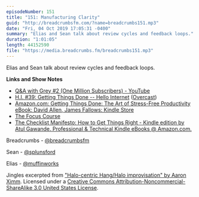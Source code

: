 ```yaml
---
episodeNumber: 151
title: "151: Manufacturing Clarity"
guid: "http://breadcrumbsfm.com/?name=breadcrumbs151.mp3"
date: "Fri, 04 Oct 2019 17:05:31 -0400"
summary: "Elias and Sean talk about review cycles and feedback loops."
duration: "1:01:05"
length: 44152590
file: "https://media.breadcrumbs.fm/breadcrumbs151.mp3"
---
```

Elias and Sean talk about review cycles and feedback loops.

**Links and Show Notes**
- [Q&A with Grey #2 (One Million Subscribers) - YouTube](https://youtu.be/tlsU_YT9n_g?t=298)
- [H.I. #39: Getting Things Done -- Hello Internet](http://www.hellointernet.fm/podcast/39) ([Overcast](https://overcast.fm/+B1qxcbb3w))
- [Amazon.com: Getting Things Done: The Art of Stress-Free Productivity eBook: David Allen, James Fallows: Kindle Store](http://www.amazon.com/dp/B00KWG9M2E/?tag=breadcrumbsfm-20)
- [The Focus Course](https://thefocuscourse.com/)
- [The Checklist Manifesto: How to Get Things Right - Kindle edition by Atul Gawande. Professional & Technical Kindle eBooks @ Amazon.com.](http://www.amazon.com/dp/B0030V0PEW/?tag=breadcrumbsfm-20)

Breadcrumbs - [@breadcrumbsfm](https://twitter.com/breadcrumbsfm)

Sean - [@splunsford](https://twitter.com/splunsford)

Elias - [@muffinworks](https://twitter.com/muffinworks)

Jingles excerpted from ["Halo-centric Hang/Halo improvisation" by Aaron Ximm](http://freemusicarchive.org/music/aaron_ximm/handpans_and_the_hang/). Licensed under a [Creative Commons Attribution-Noncommercial-ShareAlike 3.0 United States License](http://creativecommons.org/licenses/by-nc-sa/3.0/us/).
